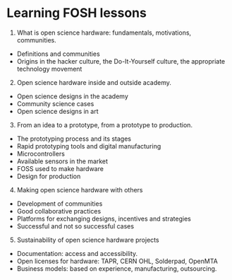 # Learning FOSH lessons

1. What is open science hardware: fundamentals, motivations, communities.

- Definitions and communities
- Origins in the hacker culture, the Do-It-Yourself culture, the appropriate technology movement

2. Open science hardware inside and outside academy.

- Open science designs in the academy
- Community science cases
- Open science designs in art

3. From an idea to a prototype, from a prototype to production.

- The prototyping process and its stages
- Rapid prototyping tools and digital manufacturing
- Microcontrollers
- Available sensors in the market
- FOSS used to make hardware
- Design for production

4. Making open science hardware with others

- Development of communities
- Good collaborative practices
- Platforms for exchanging designs, incentives and strategies
- Successful and not so successful cases

5. Sustainability of open science hardware projects

- Documentation: access and accessibility.
- Open licenses for hardware: TAPR, CERN OHL, Solderpad, OpenMTA
- Business models: based on experience, manufacturing, outsourcing.
